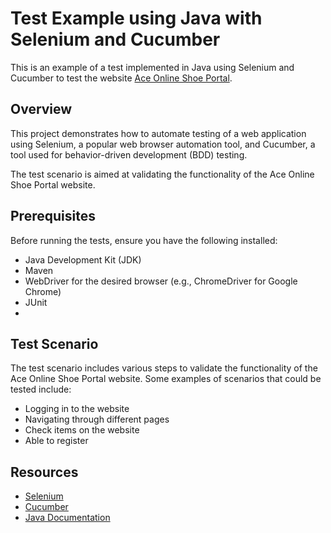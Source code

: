 # Test Example using Java with Selenium and Cucumber

This is an example of a test implemented in Java using Selenium and Cucumber to test the website [Ace Online Shoe Portal](https://anupdamoda.github.io/AceOnlineShoePortal/index.html). 

## Overview

This project demonstrates how to automate testing of a web application using Selenium, a popular web browser automation tool, and Cucumber, a tool used for behavior-driven development (BDD) testing. 

The test scenario is aimed at validating the functionality of the Ace Online Shoe Portal website.

## Prerequisites

Before running the tests, ensure you have the following installed:

- Java Development Kit (JDK)
- Maven
- WebDriver for the desired browser (e.g., ChromeDriver for Google Chrome)
- JUnit
- 
## Test Scenario

The test scenario includes various steps to validate the functionality of the Ace Online Shoe Portal website. Some examples of scenarios that could be tested include:

- Logging in to the website
- Navigating through different pages
- Check items on the website
- Able to register

## Resources

- [Selenium](https://www.selenium.dev/)
- [Cucumber](https://cucumber.io/)
- [Java Documentation](https://docs.oracle.com/javase/8/docs/api/)
